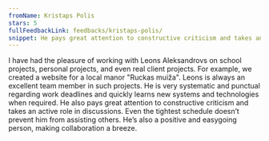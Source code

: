 ```yaml
---
fromName: Kristaps Polis
stars: 5
fullFeedbackLink: feedbacks/kristaps-polis/
snippet: He pays great attention to constructive criticism and takes an active role in discussions. Even the tightest schedule doesn’t prevent him from assisting others. He’s also a positive and easygoing person, making collaboration a breeze.
---
```


I have had the pleasure of working with Leons Aleksandrovs on school projects, personal projects, and even real client projects. For example, we created a website for a local manor "Ruckas muiža". Leons is always an excellent team member in such projects. He is very systematic and punctual regarding work deadlines and quickly learns new systems and technologies when required. He also pays great attention to constructive criticism and takes an active role in discussions. Even the tightest schedule doesn’t prevent him from assisting others. He’s also a positive and easygoing person, making collaboration a breeze.
